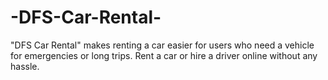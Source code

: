 # -DFS-Car-Rental-
"DFS Car Rental" makes renting a car easier for users who need a vehicle for emergencies or long trips. Rent a car or hire a driver online without any hassle. 
